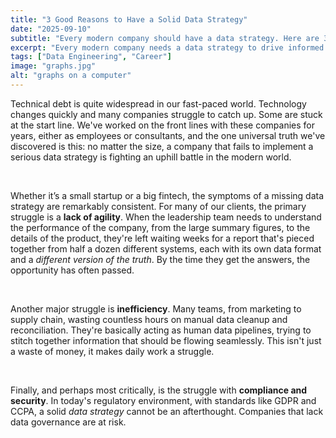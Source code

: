 ```yaml
---
title: "3 Good Reasons to Have a Solid Data Strategy"
date: "2025-09-10"
subtitle: "Every modern company should have a data strategy. Here are 3 reasons why."
excerpt: "Every modern company needs a data strategy to drive informed decisions, gain competitive advantage, and ensure data security and compliance in an increasingly digital and data-driven business environment."
tags: ["Data Engineering", "Career"]
image: "graphs.jpg"
alt: "graphs on a computer"
---
```


Technical debt is quite widespread in our fast-paced world. Technology changes quickly and many companies struggle to catch up.
Some are stuck at the start line. We've worked on the front lines with these companies for years, either as employees or consultants, and the one universal truth we've discovered is this: no matter the size, a company that fails to implement a serious data strategy is fighting an uphill battle in the modern world.

<br/>

Whether it’s a small startup or a big fintech, the symptoms of a missing data strategy are remarkably consistent. For many of our clients, the primary struggle is a **lack of agility**. When the leadership team needs to understand the performance of the company, from the large summary figures, to the details of the product, they're left waiting weeks for a report that's pieced together from half a dozen different systems, each with its own data format and a _different version of the truth_. By the time they get the answers, the opportunity has often passed.

<br/>

Another major struggle is **inefficiency**. Many teams, from marketing to supply chain, wasting countless hours on manual data cleanup and reconciliation. They're basically acting as human data pipelines, trying to stitch together information that should be flowing seamlessly. This isn't just a waste of money, it makes daily work a struggle.

<br/>

Finally, and perhaps most critically, is the struggle with **compliance and security**. In today's regulatory environment, with standards like GDPR and CCPA, a solid _data strategy_ cannot be an afterthought. Companies that lack data governance are at risk.
